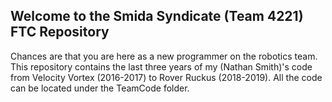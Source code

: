 ## Welcome to the Smida Syndicate (Team 4221) FTC Repository
Chances are that you are here as a new programmer on the robotics team. This repository contains the last three years of my (Nathan Smith)'s code from Velocity Vortex (2016-2017) to Rover Ruckus (2018-2019). All the code can be located under the TeamCode folder. 
